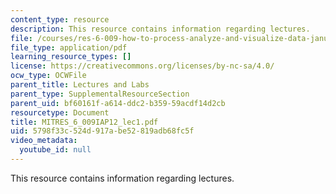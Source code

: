 ```yaml
---
content_type: resource
description: This resource contains information regarding lectures.
file: /courses/res-6-009-how-to-process-analyze-and-visualize-data-january-iap-2012/5798f33c524d917abe52819adb68fc5f_MITRES_6_009IAP12_lec1.pdf
file_type: application/pdf
learning_resource_types: []
license: https://creativecommons.org/licenses/by-nc-sa/4.0/
ocw_type: OCWFile
parent_title: Lectures and Labs
parent_type: SupplementalResourceSection
parent_uid: bf60161f-a614-ddc2-b359-59acdf14d2cb
resourcetype: Document
title: MITRES_6_009IAP12_lec1.pdf
uid: 5798f33c-524d-917a-be52-819adb68fc5f
video_metadata:
  youtube_id: null
---
```

This resource contains information regarding lectures.